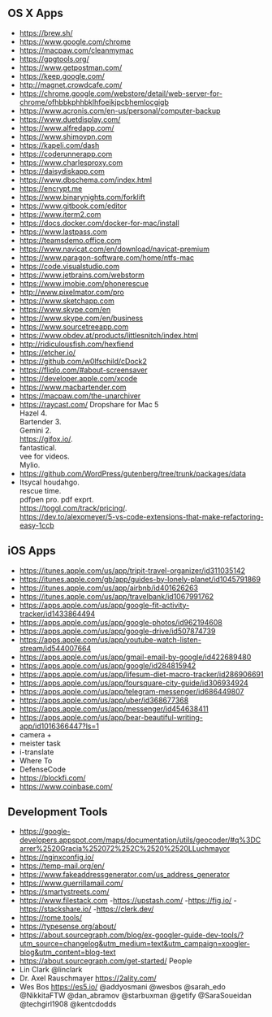 ## OS X Apps
- https://brew.sh/
- https://www.google.com/chrome
- https://macpaw.com/cleanmymac
- https://gpgtools.org/
- https://www.getpostman.com/
- https://keep.google.com/
- http://magnet.crowdcafe.com/
- https://chrome.google.com/webstore/detail/web-server-for-chrome/ofhbbkphhbklhfoeikjpcbhemlocgigb 
- https://www.acronis.com/en-us/personal/computer-backup
- https://www.duetdisplay.com/
- https://www.alfredapp.com/
- https://www.shimovpn.com
- https://kapeli.com/dash
- https://coderunnerapp.com
- https://www.charlesproxy.com
- https://daisydiskapp.com
- https://www.dbschema.com/index.html
- https://encrypt.me
- https://www.binarynights.com/forklift
- https://www.gitbook.com/editor
- https://www.iterm2.com
- https://docs.docker.com/docker-for-mac/install
- https://www.lastpass.com
- https://teamsdemo.office.com
- https://www.navicat.com/en/download/navicat-premium
- https://www.paragon-software.com/home/ntfs-mac
- https://code.visualstudio.com
- https://www.jetbrains.com/webstorm
- https://www.imobie.com/phonerescue
- http://www.pixelmator.com/pro
- https://www.sketchapp.com
- https://www.skype.com/en
- https://www.skype.com/en/business
- https://www.sourcetreeapp.com
- https://www.obdev.at/products/littlesnitch/index.html
- http://ridiculousfish.com/hexfiend
- https://etcher.io/
- https://github.com/w0lfschild/cDock2
- https://fliqlo.com/#about-screensaver
- https://developer.apple.com/xcode
- https://www.macbartender.com
- https://macpaw.com/the-unarchiver
- https://raycast.com/
Dropshare for Mac 5	   
Hazel 4.     
Bartender 3.   
Gemini 2.   
https://gifox.io/.   
fantastical.   
vee for videos.   
Mylio. 
- https://github.com/WordPress/gutenberg/tree/trunk/packages/data
- Itsycal
houdahgo.   
rescue time.    
pdfpen pro. 
pdf exprt.    
https://toggl.com/track/pricing/.   
https://dev.to/alexomeyer/5-vs-code-extensions-that-make-refactoring-easy-1ccb

## iOS Apps
- https://itunes.apple.com/us/app/tripit-travel-organizer/id311035142
- https://itunes.apple.com/gb/app/guides-by-lonely-planet/id1045791869
- https://itunes.apple.com/us/app/airbnb/id401626263
- https://itunes.apple.com/us/app/travelbank/id1067991762
- https://apps.apple.com/us/app/google-fit-activity-tracker/id1433864494
- https://apps.apple.com/us/app/google-photos/id962194608
- https://apps.apple.com/us/app/google-drive/id507874739
- https://apps.apple.com/us/app/youtube-watch-listen-stream/id544007664
- https://apps.apple.com/us/app/gmail-email-by-google/id422689480
- https://apps.apple.com/us/app/google/id284815942
- https://apps.apple.com/us/app/lifesum-diet-macro-tracker/id286906691
- https://apps.apple.com/us/app/foursquare-city-guide/id306934924
- https://apps.apple.com/us/app/telegram-messenger/id686449807
- https://apps.apple.com/us/app/uber/id368677368
- https://apps.apple.com/us/app/messenger/id454638411
- https://apps.apple.com/us/app/bear-beautiful-writing-app/id1016366447?ls=1
- camera +
- meister task
- i-translate
- Where To
- DefenseCode
- https://blockfi.com/
- https://www.coinbase.com/


## Development Tools
- https://google-developers.appspot.com/maps/documentation/utils/geocoder/#q%3DCarrer%2520Gracia%252072%252C%2520%2520LLuchmayor
- https://nginxconfig.io/
- https://temp-mail.org/en/
- https://www.fakeaddressgenerator.com/us_address_generator
- https://www.guerrillamail.com/
- https://smartystreets.com/
- https://www.filestack.com
-https://upstash.com/
-https://fig.io/
-https://stackshare.io/
-https://clerk.dev/
- https://rome.tools/
- https://typesense.org/about/
- https://about.sourcegraph.com/blog/ex-googler-guide-dev-tools/?utm_source=changelog&utm_medium=text&utm_campaign=xoogler-blog&utm_content=blog-text
- https://about.sourcegraph.com/get-started/
People
- Lin Clark @linclark
- Dr. Axel Rauschmayer https://2ality.com/
- Wes Bos https://es5.io/
@addyosmani
@wesbos
@sarah_edo
@NikkitaFTW
@dan_abramov
@starbuxman
@getify
@SaraSoueidan
@techgirl1908
@kentcdodds


